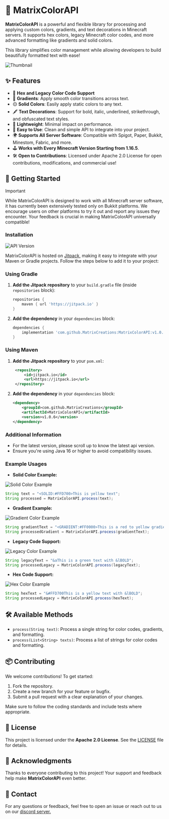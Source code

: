 # 🌈 MatrixColorAPI

**MatrixColorAPI** is a powerful and flexible library for processing and applying custom colors, gradients, and text decorations in Minecraft servers. It supports hex colors, legacy Minecraft color codes, and more advanced formatting like gradients and solid colors.

This library simplifies color management while allowing developers to build beautifully formatted text with ease!

![Thumbnail](https://i.imgur.com/God4ZAt.png)

## ✨ Features

- 🎨 **Hex and Legacy Color Code Support**
- 🌈 **Gradients**: Apply smooth color transitions across text.
- 🟡 **Solid Colors**: Easily apply static colors to any text.
- 🖋️ **Text Decorations**: Support for bold, italic, underlined, strikethrough, and obfuscated text styles.
- 🚀 **Lightweight**: Minimal impact on performance.
- 🔄 **Easy to Use**: Clean and simple API to integrate into your project.
- 🌍 **Supports All Server Software**: Compatible with Spigot, Paper, Bukkit, Minestom, Fabric, and more.
- 🕹️ **Works with Every Minecraft Version Starting from 1.16.5**.
- 🛠️ **Open to Contributions**: Licensed under Apache 2.0 License for open contributions, modifications, and commercial use!

## 🚀 Getting Started

> [!IMPORTANT]
> While MatrixColorAPI is designed to work with all Minecraft server software, it has currently been extensively tested only on Bukkit platforms. We encourage users on other platforms to try it out and report any issues they encounter. Your feedback is crucial in making MatrixColorAPI universally compatible!

### Installation

![API Version](https://img.shields.io/jitpack/v/MatrixCreations/MatrixColorAPI.svg?color=512BD4&label=API%20Version&style=for-the-badge)

MatrixColorAPI is hosted on [Jitpack](https://jitpack.io), making it easy to integrate with your Maven or Gradle projects. Follow the steps below to add it to your project:

### Using Gradle
1. **Add the Jitpack repository** to your `build.gradle` file (inside `repositories` block):
   ```gradle
   repositories {
       maven { url 'https://jitpack.io' }
   }
   ```

2. **Add the dependency** in your `dependencies` block:
   ```gradle
   dependencies {
       implementation 'com.github.MatrixCreations:MatrixColorAPI:v1.0.6'
   }
   ```

### Using Maven
1. **Add the Jitpack repository** to your `pom.xml`:
   ```xml
    <repository>
        <id>jitpack.io</id>
        <url>https://jitpack.io</url>
    </repository>
   ```

2. **Add the dependency** in your `dependencies` block:
   ```xml
   <dependency>
       <groupId>com.github.MatrixCreations</groupId>
       <artifactId>MatrixColorAPI</artifactId>
       <version>v1.0.6</version>
   </dependency>
   ```

### Additional Information

- For the latest version, please scroll up to know the latest api version.
- Ensure you're using Java 16 or higher to avoid compatibility issues.

### Example Usages

- **Solid Color Example:**

![Solid Color Example](https://media.discordapp.net/attachments/1262415791731511347/1291383818502279218/image.png?ex=66ffe667&is=66fe94e7&hm=8cbe3b951c6b0cd7eee1b9edb7718f81b75c46f8e72388746b1fc1ed0da39c1e&=&format=webp&quality=lossless)

```java
String text = "<SOLID:#FFD700>This is yellow text";
String processed = MatrixColorAPI.process(text);
```

- **Gradient Example:**

![Gradient Color Example](https://media.discordapp.net/attachments/1262415791731511347/1291384051160055869/image.png?ex=66ffe69e&is=66fe951e&hm=ba7d6c4748241b8e989249e2cf7818fe41a2768a61a58753fad034bc04ab56db&=&format=webp&quality=lossless)

```java
String gradientText = "<GRADIENT:#FF0000>This is a red to yellow gradient</GRADIENT:#FFFF00>";
String processedGradient = MatrixColorAPI.process(gradientText);
```

- **Legacy Code Support:**

![Legacy Color Example](https://media.discordapp.net/attachments/1262415791731511347/1291384114905092096/image.png?ex=66ffe6ad&is=66fe952d&hm=b6f9d8dcb41a6f09cd1d2f7609fefda99cc01c14a5b2a351ee9bcb2655e46521&=&format=webp&quality=lossless)

```java
String legacyText = "&aThis is a green text with &lBOLD";
String processedLegacy = MatrixColorAPI.process(legacyText);
```

- **Hex Code Support:**

![Hex Color Example](https://media.discordapp.net/attachments/1262415791731511347/1291384163072610335/image.png?ex=66ffe6b9&is=66fe9539&hm=9938cbc8816a4f5465cde4af5853ca43e2b002855e3a3b00601c94b498a5a6da&=&format=webp&quality=lossless)

```java
String hexText = "&#FFD700This is a yellow text with &lBOLD";
String processedLegacy = MatrixColorAPI.process(hexText);
```

## 🛠️ Available Methods

- `process(String text)`: Process a single string for color codes, gradients, and formatting.
- `process(List<String> texts)`: Process a list of strings for color codes and formatting.

## 📦 Contributing

We welcome contributions! To get started:

1. Fork the repository.
2. Create a new branch for your feature or bugfix.
3. Submit a pull request with a clear explanation of your changes.

Make sure to follow the coding standards and include tests where appropriate.

## 📝 License

This project is licensed under the **Apache 2.0 License**. See the [LICENSE](./LICENSE.txt) file for details.

## 📢 Acknowledgments

Thanks to everyone contributing to this project! Your support and feedback help make **MatrixColorAPI** even better.

## 👥 Contact

For any questions or feedback, feel free to open an issue or reach out to us on our [discord server.](https://discord.gg/B4QsfUrdUR)

